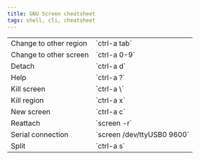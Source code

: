 ```yaml
---
title: GNU Screen cheatsheet
tags: shell, cli, cheatsheet
---
```


<table>
<tr>
	<td>Change to other region</td>
	<td>`ctrl-a tab`</td>
</tr>
<tr>
	<td>Change to other screen</td>
	<td>`ctrl-a 0-9`</td>
</tr>
<tr>
	<td>Detach</td>
	<td>`ctrl-a d`</td>
</tr>
<tr>
	<td>Help</td>
	<td>`ctrl-a ?`</td>
</tr>
<tr>
	<td>Kill screen</td>
	<td>`ctrl-a \`</td>
</tr>
<tr>
	<td>Kill region</td>
	<td>`ctrl-a x`</td>
</tr>
<tr>
	<td>New screen</td>
	<td>`ctrl-a c`</td>
</tr>
<tr>
	<td>Reattach</td>
	<td>`screen -r`</td>
</tr>
<tr>
	<td>Serial connection</td>
	<td>`screen /dev/ttyUSB0 9600`</td>
</tr>
<tr>
	<td>Split</td>
	<td>`ctrl-a s`</td>
</tr>
</table>

